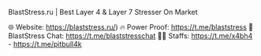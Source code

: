 BlastStress.ru | Best Layer 4 &amp; Layer 7 Stresser On Market

🌐 Website: https://blaststress.ru/)
🔥 Power Proof: https://t.me/blaststress
💬 BlastStress Chat: https://t.me/blaststresschat
🧑‍💻 Staffs: https://t.me/x4bh4 - https://t.me/pitbull4k
